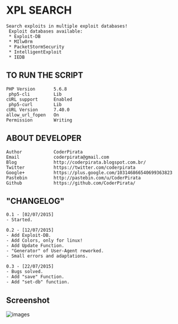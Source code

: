XPL SEARCH
===============
```
Search exploits in multiple exploit databases!
 Exploit databases available:
 * Exploit-DB
 * MIlw0rm
 * PacketStormSecurity
 * IntelligentExploit
 * IEDB
```


TO RUN THE SCRIPT
----
```
PHP Version       5.6.8
 php5-cli         Lib
cURL support      Enabled
 php5-curl        Lib
cURL Version      7.40.0
allow_url_fopen   On
Permission        Writing
```


ABOUT DEVELOPER
----
```
Author            CoderPirata
Email             coderpirata@gmail.com
Blog              http://coderpirata.blogspot.com.br/
Twitter           https://twitter.com/coderpirata
Google+           https://plus.google.com/103146866540699363823
Pastebin          http://pastebin.com/u/CoderPirata
Github            https://github.com/CoderPirata/
```

"CHANGELOG"
----
```
0.1 - [02/07/2015]
- Started.

0.2 - [12/07/2015]
- Add Exploit-DB.
- Add Colors, only for linux!
- Add Update Function.
- "Generator" of User-Agent reworked.
- Small errors and adaptations.

0.3 - [22/07/2015]
- Bugs solved.
- Add "save" Function.
- Add "set-db" function.
```

Screenshot
----
![images](http://3.bp.blogspot.com/-NSSG62oae_A/VaHi2IBYyDI/AAAAAAAAAFA/LHXgo5BWnBo/s1600/revslider-search.png)
